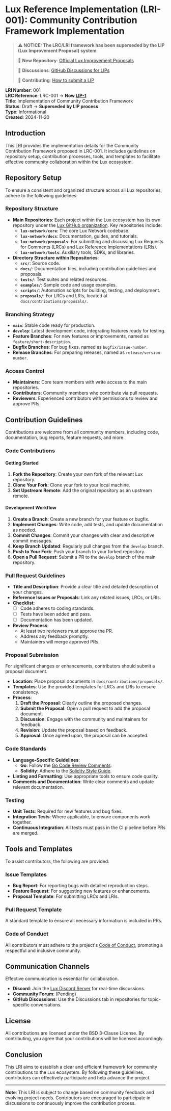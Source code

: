 # Lux Reference Implementation (LRI-001): Community Contribution Framework Implementation

> **⚠️ NOTICE: The LRC/LRI framework has been superseded by the LIP (Lux Improvement Proposal) system**
> 
> 📍 **New Repository**: [Official Lux Improvement Proposals](https://github.com/luxfi/lips)
> 
> 💬 **Discussions**: [GitHub Discussions for LIPs](https://github.com/luxfi/lips/discussions)
> 
> 📖 **Contributing**: [How to submit a LIP](https://github.com/luxfi/lips/blob/main/CONTRIBUTING.md)

**LRI Number**: 001  
**LRC Reference**: LRC-001 → **Now [LIP-1](https://github.com/luxfi/lips/blob/main/LIPs/lip-1.md)**  
**Title**: Implementation of Community Contribution Framework  
**Status**: Draft → **Superseded by LIP process**  
**Type**: Informational  
**Created**: 2024-11-20

## Introduction

This LRI provides the implementation details for the Community Contribution Framework proposed in LRC-001. It includes guidelines on repository setup, contribution processes, tools, and templates to facilitate effective community collaboration within the Lux ecosystem.

## Repository Setup

To ensure a consistent and organized structure across all Lux repositories, adhere to the following guidelines:

### Repository Structure

- **Main Repositories**: Each project within the Lux ecosystem has its own repository under the [Lux GitHub organization](https://github.com/luxfi). Key repositories include:
    - **`lux-network/core`**: The core Lux Network codebase.
    - **`lux-network/docs`**: Documentation, guides, and tutorials.
    - **`lux-network/proposals`**: For submitting and discussing Lux Requests for Comments (LRCs) and Lux Reference Implementations (LRIs).
    - **`lux-network/tools`**: Auxiliary tools, SDKs, and libraries.
- **Directory Structure within Repositories**:
    - **`src/`**: Source code.
    - **`docs/`**: Documentation files, including contribution guidelines and proposals.
    - **`tests/`**: Test suites and related resources.
    - **`examples/`**: Sample code and usage examples.
    - **`scripts/`**: Automation scripts for building, testing, and deployment.
    - **`proposals/`**: For LRCs and LRIs, located at `docs/contributions/proposals/`.

### Branching Strategy

- **`main`**: Stable code ready for production.
- **`develop`**: Latest development code, integrating features ready for testing.
- **Feature Branches**: For new features or improvements, named as `feature/short-description`.
- **Bugfix Branches**: For bug fixes, named as `bugfix/issue-number`.
- **Release Branches**: For preparing releases, named as `release/version-number`.

### Access Control

- **Maintainers**: Core team members with write access to the main repositories.
- **Contributors**: Community members who contribute via pull requests.
- **Reviewers**: Experienced contributors with permissions to review and approve PRs.

## Contribution Guidelines

Contributions are welcome from all community members, including code, documentation, bug reports, feature requests, and more.

### Code Contributions

#### Getting Started

1. **Fork the Repository**: Create your own fork of the relevant Lux repository.
2. **Clone Your Fork**: Clone your fork to your local machine.
3. **Set Upstream Remote**: Add the original repository as an upstream remote.

#### Development Workflow

1. **Create a Branch**: Create a new branch for your feature or bugfix.
2. **Implement Changes**: Write code, add tests, and update documentation as needed.
3. **Commit Changes**: Commit your changes with clear and descriptive commit messages.
4. **Keep Branch Updated**: Regularly pull changes from the `develop` branch.
5. **Push to Your Fork**: Push your branch to your forked repository.
6. **Open a Pull Request**: Submit a PR to the `develop` branch of the main repository.

### Pull Request Guidelines

- **Title and Description**: Provide a clear title and detailed description of your changes.
- **Reference Issues or Proposals**: Link any related issues, LRCs, or LRIs.
- **Checklist**:
    - [ ] Code adheres to coding standards.
    - [ ] Tests have been added and pass.
    - [ ] Documentation has been updated.
- **Review Process**:
    - At least two reviewers must approve the PR.
    - Address any feedback promptly.
    - Maintainers will merge approved PRs.

### Proposal Submission

For significant changes or enhancements, contributors should submit a proposal document.

- **Location**: Place proposal documents in `docs/contributions/proposals/`.
- **Templates**: Use the provided templates for LRCs and LRIs to ensure consistency.
- **Process**:
    1. **Draft the Proposal**: Clearly outline the proposed changes.
    2. **Submit the Proposal**: Open a pull request to add the proposal document.
    3. **Discussion**: Engage with the community and maintainers for feedback.
    4. **Revision**: Update the proposal based on feedback.
    5. **Approval**: Once agreed upon, the proposal can be accepted.

### Code Standards

- **Language-Specific Guidelines**:
    - **Go**: Follow the [Go Code Review Comments](https://github.com/golang/go/wiki/CodeReviewComments).
    - **Solidity**: Adhere to the [Solidity Style Guide](https://docs.soliditylang.org/en/v0.8.20/style-guide.html).
- **Linting and Formatting**: Use appropriate tools to ensure code quality.
- **Comments and Documentation**: Write clear comments and update relevant documentation.

### Testing

- **Unit Tests**: Required for new features and bug fixes.
- **Integration Tests**: Where applicable, to ensure components work together.
- **Continuous Integration**: All tests must pass in the CI pipeline before PRs are merged.

## Tools and Templates

To assist contributors, the following are provided:

### Issue Templates

- **Bug Report**: For reporting bugs with detailed reproduction steps.
- **Feature Request**: For suggesting new features or enhancements.
- **Proposal Template**: For submitting LRCs and LRIs.

### Pull Request Template

A standard template to ensure all necessary information is included in PRs.

### Code of Conduct

All contributors must adhere to the project's [Code of Conduct](https://docs.lux.network/contribute/code-providers/Coder's%20Handbook#code-of-conduct), promoting a respectful and inclusive community.

## Communication Channels

Effective communication is essential for collaboration.

- **Discord**: Join the [Lux Discord Server](https://discord.gg/K746mGXdXr) for real-time discussions.
- **Community Forum**: (Pending)
- **GitHub Discussions**: Use the Discussions tab in repositories for topic-specific conversations.

## License

All contributions are licensed under the BSD 3-Clause License. By contributing, you agree that your contributions will be licensed accordingly.

## Conclusion

This LRI aims to establish a clear and efficient framework for community contributions to the Lux ecosystem. By following these guidelines, contributors can effectively participate and help advance the project.

---

**Note**: This LRI is subject to change based on community feedback and evolving project needs. Contributors are encouraged to participate in discussions to continuously improve the contribution process.
